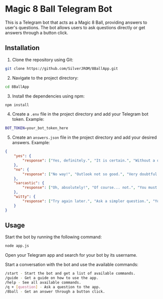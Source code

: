 # Magic 8 Ball Telegram Bot

This is a Telegram bot that acts as a Magic 8 Ball, providing answers to user's questions. The bot allows users to ask questions directly or get answers through a button click.

## Installation

1. Clone the repository using Git:

```sh
git clone https://github.com/SilverJROM/8BallApp.git
```

2. Navigate to the project directory:

```sh
cd 8BallApp
```

3. Install the dependencies using npm:

```sh
npm install
```

4. Create a `.env` file in the project directory and add your Telegram bot token. Example:

```sh
BOT_TOKEN=your_bot_token_here
```

5. Create an `answers.json` file in the project directory and add your desired answers. Example:

```json
{
    "yes": {
        "response": ["Yes, definitely.", "It is certain.", "Without a doubt."]
    },
    "no": {
        "response": ["No way!", "Outlook not so good.", "Very doubtful."]
    },
    "sarcastic": {
        "response": ["Oh, absolutely!", "Of course... not.", "You must be kidding."]
    },
    "witty": {
        "response": ["Try again later.", "Ask a simpler question.", "You already know the answer."]
    }
}
```

## Usage

Start the bot by running the following command:

```sh
node app.js
```

Open your Telegram app and search for your bot by its username.

Start a conversation with the bot and use the available commands:

```sh
/start - Start the bot and get a list of available commands.
/guide - Get a guide on how to use the app.
/help - See all available commands.
/q + [question] - Ask a question to the app.
/8ball - Get an answer through a button click.
```
